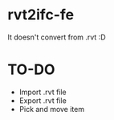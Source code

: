 # rvt2ifc-fe

It doesn't convert from .rvt :D 

# TO-DO

- Import .rvt file
- Export .rvt file
- Pick and move item